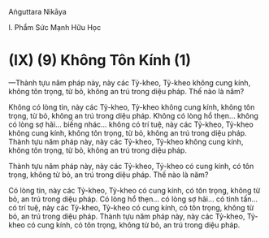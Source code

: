 Aṅguttara Nikāya

I. Phẩm Sức Mạnh Hữu Học

# (IX) (9) Không Tôn Kính (1)

—Thành tựu năm pháp này, này các Tỷ-kheo, Tỷ-kheo không cung kính, không tôn trọng, từ bỏ, không an trú trong diệu pháp. Thế nào là năm?

Không có lòng tin, này các Tỷ-kheo, Tỷ-kheo không cung kính, không tôn trọng, từ bỏ, không an trú trong diệu pháp. Không có lòng hổ thẹn... không có lòng sợ hãi... biếng nhác... không có trí tuệ, này các Tỷ-kheo, Tỷ-kheo không cung kính, không tôn trọng, từ bỏ, không an trú trong diệu pháp. Thành tựu năm pháp này, này các Tỷ-kheo, Tỷ-kheo không cung kính, không tôn trọng, từ bỏ, không an trú trong diệu pháp.

Thành tựu năm pháp này, này các Tỷ-kheo, Tỷ-kheo có cung kính, có tôn trọng, không từ bỏ, an trú trong diệu pháp. Thế nào là năm?

Có lòng tin, này các Tỷ-kheo, Tỷ-kheo có cung kính, có tôn trọng, không từ bỏ, an trú trong diệu pháp. Có lòng hổ thẹn... có lòng sợ hãi... có tinh tấn... có trí tuệ, này các Tỷ-kheo, Tỷ-kheo có cung kính, có tôn trọng, không từ bỏ, an trú trong diệu pháp. Thành tựu năm pháp này, này các Tỷ-kheo, Tỷ-kheo có cung kính, có tôn trọng, không từ bỏ, an trú trong diệu pháp.

